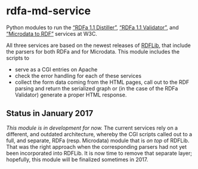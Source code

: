 # rdfa-md-service

Python modules to run the [“RDFa 1.1 Distiller”](https://www.w3.org/2012/pyRdfa/), [“RDFa 1.1 Validator”](https://www.w3.org/2012/pyRdfa/Validator.html), and [“Microdata to RDF”](https://www.w3.org/2012/pyMicrodata/) services at W3C.

All three services are based on the newest releases of [RDFLib](https://github.com/RDFLib/rdflib), that include the parsers for both RDFa and for Microdata. This module includes the scripts to 

* serve as a CGI entries on Apache
* check the error handling for each of these services
* collect the form data coming from the HTML pages, call out to the RDF parsing and return the serialized graph or (in the case of the RDFa Validator) generate a proper HTML response.

## Status in January 2017

*This module is in development for now.* The current services rely on a different, and outdated architecture, whereby the CGI scripts called out to a full, and separate, RDFa (resp. Microdata) module that is *on top* of RDFLib. That was the right approach when the corresponding parsers had not yet been incorporated into RDFLib. It is now time to remove that separate layer; hopefully, this module will be finalized sometimes in 2017.
